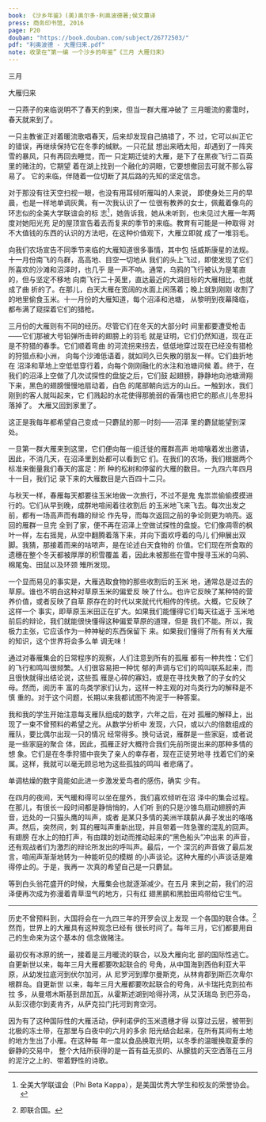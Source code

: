 ```yaml
---
book: 《沙乡年鉴》(美)奥尔多·利奥波德著;侯文蕙译
press: 商务印书馆, 2016
page: P20
douban: "https://book.douban.com/subject/26772503/"
pdf: "利奥波德 - 大雁归来.pdf"
note: 收录在“第一编 一个沙乡的年鉴”《三月 大雁归来》
---
```


三月

大雁归来

一只燕子的来临说明不了春天的到来，但当一群大雁冲破了
三月暖流的雾霭时，春天就来到了。

一只主教雀正对着暖流歌唱春天，后来却发现自己搞错了，不
过，它可以纠正它的错误，再继续保持它在冬季的缄默。一只花鼠
想出来晒太阳，却遇到了一阵夹雪的暴风，只有再回去睡觉，而一
只定期迁徙的大雁，是下了在黑夜飞行二百英里的赌注的，它期望
着在湖上找到一个融化的洞眼，它要想撤回去可就不那么容易了。
它的来临，伴随着一位切断了其后路的先知的坚定信念。

对于那没有往天空扫视一眼，也没有用耳倾听雁叫的人来说，
即使身处三月的早晨，也是一样地单调灰黄。有一次我认识了一
位很有教养的女士，佩戴着像鸟的环志似的全美大学联谊会的标
志[^1]，她告诉我，她从未听到，也未见过大雁一年两度对她阳光充
足的屋顶宣告着去而复来的季节的来临。教育有可能是一种取得
对不大值钱的东西的认识的方法吧，在这种价值观下，大雁立即就
成了一堆羽毛。

向我们农场宣告不同季节来临的大雁知道很多事情，其中包
括威斯康星的法规。十一月份南飞的鸟群，高高地、目空一切地从
我们的头上飞过，即使发现了它们所喜欢的沙滩和沼泽时，也几乎
是一声不响。通常，乌鸦的飞行被认为是笔直的，但与坚定不移地
向南飞行二十英里，直达最近的大湖目标的大雁相比，也就成了曲
折的了。在那儿，白天大雁在宽阔的水面上闲荡着；晚上就到刚刚
收割了的地里偷食玉米。十一月份的大雁知道，每个沼泽和池塘，
从黎明到夜幕降临，都布满了窥探着它们的猎枪。

三月份的大雁则有不同的经历。尽管它们在冬天的大部分时
间里都要遭受枪击——它们那被大号铅弹所击碎的翅膀上的羽毛
就是证明，它们仍然知道，现在正是不狩猎的春季。它们顺着弯曲
的河流拐来拐去，低低地穿过现在已经没有猎枪的狩猎点和小洲，
向每个沙滩低语着，就如同久已失散的朋友一样。它们曲折地在
沼泽和草地上空低低穿行着，向每个刚刚融化的水注和池塘问候
着。终于，在我们的沼泽上空做了几次试探性的盘旋之后，它们鼓
起翅膀，静静地向池塘滑翔下来，黑色的翅膀慢慢地扇动着，白色
的尾部朝向远方的山丘。一触到水，我们刚到的客人就叫起来，它
们溅起的水花使得那脆弱的香蒲也把它的那点儿冬思抖落掉了。
大雁又回到家里了。

这正是我每年都希望自己变成一只麝鼠的那一时刻——沼泽
里的麝鼠能望到深处。

一旦第一群大雁来到这里，它们便向每一组迁徙的雁群高声
地喧嚷着发出邀请，因此，不消几天，在沼泽里到处都可以看到它
们。在我们的农场，我们根据两个标准来衡量我们春天的富足：所
种的松树和停留的大雁的数目。一九四六年四月十一目，我们记
录下来的大雁数目是六百四十二只。

与秋天一样，春雁每天都要往玉米地做一次旅行，不过不是鬼
鬼祟祟偷偷摸摸进行的。它们从早到晚，成群地喧闹着往收割后
的玉米地飞来飞去。每次出发之前，都有一场高声而有趣的辩论
作先导，而每次返回之前的争论则更为响亮。返回的雁群一旦完
全到了家，便不再在沼泽上空做试探性的盘旋。它们像凋零的枫
叶一样，左右摇晃，从空中翻腾着落下来，并向下面欢呼着的鸟儿
们伸展出双脚。我猜，那接着而来的咕哝声，是在论述白天食物的
价值。它们现在所食取的遗穗在整个冬天都被厚厚的积雪覆盖
着，因此未被那些在雪中搜寻玉米的乌鸦、棉尾兔、田鼠以及环颈
雉所发现。

一个显而易见的事实是，大雁选取食物的那些收割后的玉米
地，通常总是过去的草原。谁也不明白这种对草原玉米的偏爱反
映了什么。也许它反映了某种特的营养价值，或者反映了自草
原存在的时代以来就代代相传的传统。大概，它反映了这样一个
事实，即草原玉米田正在扩大。如果我们能懂得它们每天往返于
玉米地前后的辩论，我们就能很快懂得这种偏爱草原的道理，但是
我们不能。所以，我极力主张，它应该作为一种神秘的东西保留下
来。如果我们懂得了所有有关大雁的知识，这个世界将会多么单
调无味！

通过对春雁集会的日常程序的观察，人们注意到所有的孤雁
都有一种共性：它们的飞行和鸣叫很频繁。人们很容易把一种忧
郁的声调与它们的鸣叫联系起来，而且很快就得出结论说，这些孤
雁是心碎的寡妇，或是在寻找失散了的子女的父母。然而，阅历丰
富的鸟类学家们认为，这样一种主观的对鸟类行为的解释是不慎
重的。对于这个问题，长期以来我都试图不拘泥于一种答案。

我和我的学生开始注意每支雁队组成的数字，六年之后，在对
孤雁的解释上，出现了一束不曾预料的希望之光。从数学分析中
发现，六只，或以六的倍数组成的雁队，要比偶尔出现一只的情况
经常得多。换句话说，雁群是一些家庭，或者说是一些家庭的聚合
体，因此，孤雁正好大概符合我们先前所提出来的那种多情的想
象。它们是在冬季狩猎中丧失了亲人的幸存者，现在正徒劳地寻
找着它们的亲属。这样，我就可以毫无顾忌地为这些孤独的鸣叫
者悲痛了。

单调枯燥的数字竟能如此进一步激发爱鸟者的感伤，确实
少有。

在四月的夜间，天气暖和得可以坐在屋外，我们喜欢倾听在沼
泽中的集会过程。在那儿，有很长一段时间都是静悄悄的，人们听
到的只是沙锥鸟扇动翅膀的声音，远处的一只猫头鹰的叫声，或者
是某只多情的美洲半蹼鹬从鼻子发出的咯咯声。然后，突然间，刺
耳的雁叫声重新出现，并且带着一阵急骤的混乱的回声。有翅膀
在水上的拍打声，有由蹼的划动而推动起来的“黑色船头”冲出来
的声音，还有观战者们为激烈的辩论所发出的呼叫声。最后，一个
深沉的声音做了最后发言，喧闹声渐渐地转为一种能听见的模糊
的小声谈论。这种大雁的小声谈话是难得停止的。于是，我再一
次真的希望自己是一只麝鼠。

等到白头翁花盛开的时候，大雁集会也就逐渐减少。在五月
来到之前，我们的沼泽便再次成为弥漫着青草湿气的地方，只有红
翅黑鹂和黑脸田鸡带给它生气。

---

历史不曾预料到，大国将会在一九四三年的开罗会议上发现
一个各国的联合体。[^2]然而，世界上的大雁具有这种观念已经有
很长时间了。每年三月，它们都要用自己的生命来为这个基本的
信念做赌注。

最初仅有冰原的统一，接着是三月暖流的联合，以及大雁向北
部的国际性逃亡。自更新世以来，每年三月大雁都要吹起联合的
号角，从中国海到西伯利亚大平原，从幼发拉底河到伏尔加河，从
尼罗河到摩尔曼斯克，从林肯郡到斯匹次卑尔根群岛。自更新世
以来，每年三月大雁都要吹起联合的号角，从卡瑞托克到拉布拉
多，从曼塔木斯基到昂加瓦，从霍斯述湖到哈得孙湾，从艾沃瑞岛
到巴芬岛，从彭汉德尔到麦肯齐，从萨克拉门托河到育空河。

因为有了这种国际性的大雁活动，伊利诺伊的玉米遗穗才得
以穿过云层，被带到北极的冻土带，在那里与白夜中的六月的多余
阳光结合起来，在所有其间有土地的地方生出了小雁。在这种每
年一度以食品换取光明，以冬季的温暖换取夏季的僻静的交易中，
整个大陆所获得的是一首有益无损的、从朦胧的天空洒落在三月
的泥泞之上的、带着野性的诗歌。

[^1]: 全美大学联谊会（Phi Beta Kappa），是美国优秀大学生和校友的荣誉协会。
[^2]: 即联合国。
